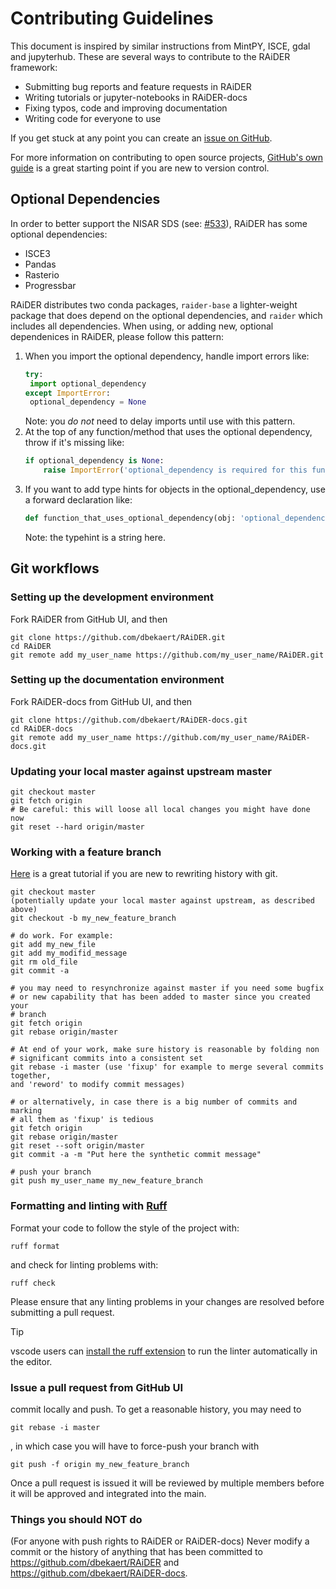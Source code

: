 # Contributing Guidelines #

This document is inspired by similar instructions from MintPY, ISCE, gdal and jupyterhub. 
These are several ways to contribute to the RAiDER framework:

* Submitting bug reports and feature requests in RAiDER
* Writing tutorials or jupyter-notebooks in RAiDER-docs
* Fixing typos, code and improving documentation
* Writing code for everyone to use

If you get stuck at any point you can create an [issue on GitHub](https://github.com/dbekaert/RAiDER/issues).

For more information on contributing to open source projects, [GitHub's own guide](https://guides.github.com/activities/contributing-to-open-source/)
is a great starting point if you are new to version control.

## Optional Dependencies

In order to better support the NISAR SDS (see: [#533](https://github.com/dbekaert/RAiDER/issues/533)), RAiDER has some optional dependencies:

* ISCE3
* Pandas
* Rasterio
* Progressbar

RAiDER distributes two conda packages, `raider-base` a lighter-weight package that does depend on the optional dependencies, and `raider` which includes all dependencies. When using, or adding new, optional dependenices in RAiDER, please follow this pattern:
1. When you import the optional dependency, handle import errors like:
   ```python
   try:
    import optional_dependency
   except ImportError:
    optional_dependency = None
   ```
   Note: you *do not* need to delay imports until use with this pattern.
2. At the top of any function/method that uses the optional dependency, throw if it's missing like:
   ```python
   if optional_dependency is None:
       raise ImportError('optional_dependency is required for this function. Use conda to install optional_dependency')
   ```
3. If you want to add type hints for objects in the optional_dependency, use a forward declaration like:
   ```python
   def function_that_uses_optional_dependency(obj: 'optional_dependency.obj'):
   ```
   Note: the typehint is a string here.

## Git workflows ##

### Setting up the development environment ###

Fork RAiDER from GitHub UI, and then

```
git clone https://github.com/dbekaert/RAiDER.git
cd RAiDER
git remote add my_user_name https://github.com/my_user_name/RAiDER.git
```

### Setting up the documentation environment ###

Fork RAiDER-docs from GitHub UI, and then

```
git clone https://github.com/dbekaert/RAiDER-docs.git
cd RAiDER-docs
git remote add my_user_name https://github.com/my_user_name/RAiDER-docs.git
```


### Updating your local master against upstream master ###

```
git checkout master
git fetch origin
# Be careful: this will loose all local changes you might have done now
git reset --hard origin/master
```

### Working with a feature branch ###

[Here](https://thoughtbot.com/blog/git-interactive-rebase-squash-amend-rewriting-history) is a great tutorial if you are new to rewriting history with git.

```
git checkout master
(potentially update your local master against upstream, as described above)
git checkout -b my_new_feature_branch

# do work. For example:
git add my_new_file
git add my_modifid_message
git rm old_file
git commit -a 

# you may need to resynchronize against master if you need some bugfix
# or new capability that has been added to master since you created your
# branch
git fetch origin
git rebase origin/master

# At end of your work, make sure history is reasonable by folding non
# significant commits into a consistent set
git rebase -i master (use 'fixup' for example to merge several commits together,
and 'reword' to modify commit messages)

# or alternatively, in case there is a big number of commits and marking
# all them as 'fixup' is tedious
git fetch origin
git rebase origin/master
git reset --soft origin/master
git commit -a -m "Put here the synthetic commit message"

# push your branch
git push my_user_name my_new_feature_branch
```

### Formatting and linting with [Ruff](https://docs.astral.sh/ruff/) ###

Format your code to follow the style of the project with:
```
ruff format
```
and check for linting problems with:
```
ruff check
```
Please ensure that any linting problems in your changes are resolved before
submitting a pull request.
> [!TIP]
> vscode users can [install the ruff extension](https://marketplace.visualstudio.com/items?itemName=charliermarsh.ruff) to run the linter automatically in the
editor.

### Issue a pull request from GitHub UI ###
commit locally and push. To get a reasonable history, you may need to

```
git rebase -i master
```

, in which case you will have to force-push your branch with 

```
git push -f origin my_new_feature_branch
```

Once a pull request is issued it will be reviewed by multiple members before it will be approved and integrated into the main.

### Things you should NOT do
(For anyone with push rights to RAiDER or RAiDER-docs) Never modify a commit or the history of anything that has been committed to https://github.com/dbekaert/RAiDER and https://github.com/dbekaert/RAiDER-docs.
